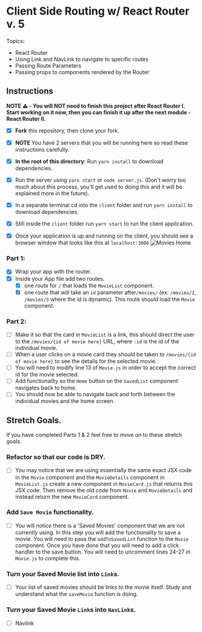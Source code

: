 # Client Side Routing w/ React Router v. 5

Topics:

- React Router
- Using Link and NavLink to navigate to specific routes
- Passing Route Parameters
- Passing props to components rendered by the Router

## Instructions

**NOTE ⚠️ - You will NOT need to finish this project after React Router I. Start
working on it now, then you can finish it up after the next module - React
Router II.**

- [x] **Fork** this repository, then clone your fork.
- [x] **NOTE** You have 2 servers that you will be running here so read these
      instructions carefully.
- [x] **In the root of this directory**: Run `yarn install` to download
      dependencies.
- [x] Run the server using `yarn start` or `node server.js`. (Don't worry too
      much about this process, you'll get used to doing this and it will be
      explained more in the future).
- [x] In a separate terminal cd into the `client` folder and run `yarn install`
      to download dependencies.
- [x] Still inside the `client` folder run `yarn start` to run the client
      application.

- [x] Once your application is up and running on the client, you should see a
      browser window that looks like this at `localhost:3000`
      ![Movies Home](https://ibin.co/3xhmmHVl9BKF.png)

### Part 1:

- [x] Wrap your app with the router.
- [x] Inside your App file add two routes.
  - [x] one route for `/` that loads the `MovieList` component.
  - [x] one route that will take an `id` parameter after`/movies/` (ex:
        `/movies/2`, `/movies/3` where the id is dynamic). This route should
        load the `Movie` component.

### Part 2:

- [ ] Make it so that the card in `MovieList` is a link, this should direct the
      user to the `/movies/{id of movie here}` URL, where `:id` is the id of the
      individual movie.
- [ ] When a user clicks on a movie card they should be taken to
      `/movies/{id of movie here}` to see the details for the selected movie.
- [ ] You will need to modify line 13 of `Movie.js` in order to accept the
      correct id for the movie selected.
- [ ] Add functionality so the `Home` button on the `SavedList` component
      navigates back to home.
- [ ] You should now be able to navigate back and forth between the individual
      movies and the home screen.

## Stretch Goals.

If you have completed Parts 1 & 2 feel free to move on to these stretch goals.

### Refactor so that our code is DRY.

- [ ] You may notice that we are using essentially the same exact JSX code in
      the `Movie` component and the `MovieDetails` component in `MovieList.js`
      create a new component in `MovieCard.js` that returns this JSX code. Then
      remove the old code from `Movie` and `MovieDetails` and instead return the
      new `MovieCard` component.

### Add `Save Movie` functionality.

- [ ] You will notice there is a 'Saved Movies' component that we are not
      currently using. In this step you will add the functionality to save a
      movie. You will need to pass the `addToSavedList` function to the `Movie`
      component. Once you have done that you will need to add a click handler to
      the save button. You will need to uncomment lines 24-27 in `Movie.js` to
      complete this.

### Turn your Saved Movie list into `Link`s.

- [ ] Your list of saved movies should be links to the movie itself. Study and
      understand what the `saveMovie` function is doing.

### Turn your Saved Movie `Link`s into `NavLink`s.

- [ ] Navlink
